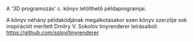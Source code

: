 A '3D programozás' c. könyv letölthető példaprogramjai.

A könyv néhány példakódjának megalkotásakor ezen könyv szerzője sok inspirációt merített Dmitry V. Sokolov tinyrenderer leírásaiból:
https://github.com/ssloy/tinyrenderer
